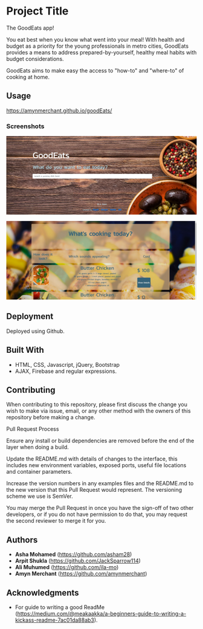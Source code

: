 # Project Title
The GoodEats app!

You eat best when you know what went into your meal! With health and budget as a priority for the young professionals in metro cities, GoodEats provides a means to address prepared-by-yourself, healthy meal habits with budget considerations.

GoodEats aims to make easy the access to "how-to" and "where-to" of cooking at home.

## Usage
https://amynmerchant.github.io/goodEats/

### Screenshots
![alt text](assets/image/homepage-sc.jpg)

![alt text](assets/image/page2.jpg)

## Deployment
Deployed using Github.

## Built With
* HTML, CSS, Javascript, jQuery, Bootstrap
* AJAX, Firebase and regular expressions.

## Contributing
When contributing to this repository, please first discuss the change you wish to make via issue, email, or any other method with the owners of this repository before making a change.

Pull Request Process

Ensure any install or build dependencies are removed before the end of the layer when doing a build.

Update the README.md with details of changes to the interface, this includes new environment variables, exposed ports, useful file locations and container parameters.

Increase the version numbers in any examples files and the README.md to the new version that this Pull Request would represent. The versioning scheme we use is SemVer.

You may merge the Pull Request in once you have the sign-off of two other developers, or if you do not have permission to do that, you may request the second reviewer to merge it for you.


## Authors
* **Asha Mohamed** (https://github.com/asham28)
* **Arpit Shukla** (https://github.com/JackSparrow114)
* **Ali Muhumed** (https://github.com/ila-mo)
* **Amyn Merchant** (https://github.com/amynmerchant)


## Acknowledgments
* For guide to writing a good ReadMe (https://medium.com/@meakaakka/a-beginners-guide-to-writing-a-kickass-readme-7ac01da88ab3).
